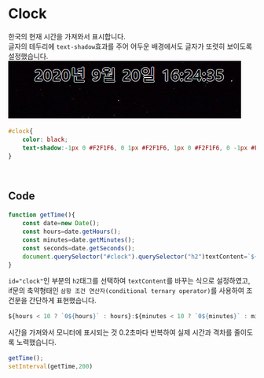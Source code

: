 # Clock
한국의 현재 시간을 가져와서 표시합니다.  
글자의 테두리에 `text-shadow`효과를 주어 어두운 배경에서도 글자가 또렷히 보이도록 설정했습니다.  
![clock](/readmeImages/2.PNG)
```css
#clock{
    color: black;
    text-shadow:-1px 0 #F2F1F6, 0 1px #F2F1F6, 1px 0 #F2F1F6, 0 -1px #F2F1F6;
}
```
<br>

## Code
```javascript
function getTime(){
    const date=new Date();
    const hours=date.getHours();
    const minutes=date.getMinutes();
    const seconds=date.getSeconds();
    document.querySelector("#clock").querySelector("h2")textContent=`${date.getFullYear()}년 ${date.getMonth()}월 ${date.getDate()}일 ${hours < 10 ? `0${hours}` : hours}:${minutes < 10 ? `0${minutes}` : minutes}:${seconds < 10 ? `0${seconds}`:seconds}`
}
```
`id="clock"`인 부분의 `h2`태그를 선택하여 `textContent`를 바꾸는 식으로 설정하였고,  
if문의 축약형태인 `삼항 조건 연산자(conditional ternary operator)`를 사용하여 조건문을 간단하게 표현했습니다.
```javascript
${hours < 10 ? `0${hours}` : hours}:${minutes < 10 ? `0${minutes}` : minutes}:${seconds < 10 ? `0${seconds}`:seconds}`
```

시간을 가져와서 모니터에 표시되는 것 0.2초마다 반복하여 실제 시간과 격차를 줄이도록 노력했습니다.
```javascript
getTime();
setInterval(getTime,200)
```